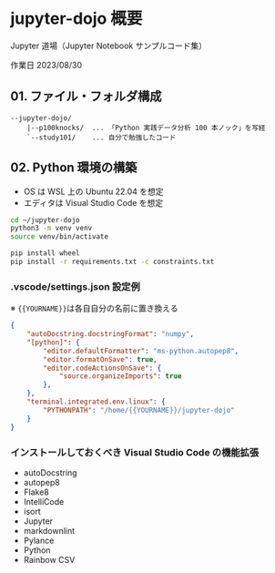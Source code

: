 # jupyter-dojo 概要

Jupyter 道場（Jupyter Notebook サンプルコード集）

作業日 2023/08/30

## 01. ファイル・フォルダ構成

```text
--jupyter-dojo/
    |--p100knocks/  ... 「Python 実践データ分析 100 本ノック」を写経
    `--study101/    ... 自分で勉強したコード
```

## 02. Python 環境の構築

- OS は WSL 上の Ubuntu 22.04 を想定
- エディタは Visual Studio Code を想定

```bash
cd ~/jupyter-dojo
python3 -m venv venv
source venv/bin/activate

pip install wheel
pip install -r requirements.txt -c constraints.txt
```

### .vscode/settings.json 設定例

※ `{{YOURNAME}}`は各自自分の名前に置き換える

```json
{
    "autoDocstring.docstringFormat": "numpy",
    "[python]": {
        "editor.defaultFormatter": "ms-python.autopep8",
        "editor.formatOnSave": true,
        "editor.codeActionsOnSave": {
            "source.organizeImports": true
        },
    },
    "terminal.integrated.env.linux": {
        "PYTHONPATH": "/home/{{YOURNAME}}/jupyter-dojo"
    }
}
```

### インストールしておくべき Visual Studio Code の機能拡張

- autoDocstring
- autopep8
- Flake8
- IntelliCode
- isort
- Jupyter
- markdownlint
- Pylance
- Python
- Rainbow CSV

